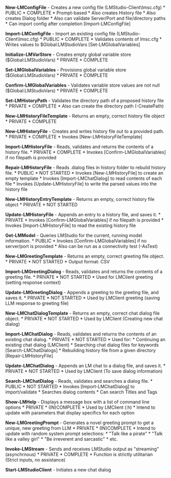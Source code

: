 **New-LMConfigFile** - Creates a new config file (LMStudio-Client\lmsc.cfg)
    * PUBLIC
    * COMPLETE
    * Prompt-based
    * Also creates History file
    * Also creates Dialog folder
    * Also can validate Server/Port and file/directory paths
    * Can import config after completion [Import-LMConfigFile]

**Import-LMConfigFile** - Import an existing config file (LMStudio-Client\lmsc.cfg)
    * PUBLIC
    * COMPLETE
    * Validates contents of lmsc.cfg
    * Writes values to $Global:LMStudioVars [Set-LMGlobalVariables]

**Initialize-LMVarStore** - Creates empty global variable store ($Global:LMStudioVars)
    * PRIVATE
    * COMPLETE

**Set-LMGlobalVariables** - Provisions global variable store ($Global:LMStudioVars)
    * PRIVATE
    * COMPLETE

**Confirm-LMGlobalVariables** - Validates variable store values are not null ($Global:LMStudioVars)
    * PRIVATE
    * COMPLETE

**Set-LMHistoryPath** - Validates the directory path of a proposed history file
    * PRIVATE
    * COMPLETE
    * Also can create the directory path (-CreatePath)

**New-LMHistoryFileTemplate** - Returns an empty, correct history file object
    * PRIVATE
    * COMPLETE

**New-LMHistoryFile** - Creates and writes history file out to a provided path.
    * PRIVATE
    * COMPLETE
    * Invokes [New-LMHistoryFileTemplate]

**Import-LMHistoryFile** - Reads, validates and returns the contents of a history file.
    * PRIVATE
    * COMPLETE
    * Invokes [Confirm-LMGlobalVariables] if no filepath is provided

**Repair-LMHistoryFile** - Reads .dialog files in history folder to rebuild history file.
    * PUBLIC
    * NOT STARTED
    * Invokes [New-LMHistoryFile] to create an empty template
    * Invokes [Import-LMChatDialog] to read contents of each file
    * Invokes [Update-LMHistoryFile] to write the parsed values into the history file

**New-LMHistoryEntryTemplate** - Returns an empty, correct history file object
    * PRIVATE
    * NOT STARTED

**Update-LMHistoryFile** - Appends an entry to a history file, and saves it.
    * PRIVATE
    * Invokes [Confirm-LMGlobalVariables] if no filepath is provided
    * Invokes [Import-LMHistoryFile] to read the existing history file
    
**Get-LMModel** - Queries LMStudio for the current, running model information.
    * PUBLIC
    * Invokes [Confirm-LMGlobalVariables] if no server/port is provided
    * Also can be run as a connectivity test (-AsTest)

**New-LMGreetingTemplate** - Returns an empty, correct greeting file object.
    * PRIVATE
    * NOT STARTED
    * Output format: CSV

**Import-LMGreetingDialog** - Reads, validates and returns the contents of a greeting file.
    * PRIVATE
    * NOT STARTED
    * Used for LMClient greeting (setting response context)

**Update-LMGreetingDialog** - Appends a greeting to the greeting file, and saves it.
    * PRIVATE
    * NOT STARTED
    * Used by LMClient greeting (saving LLM response to greeting file)

**New-LMChatDialogTemplate** - Returns an empty, correct chat dialog file object.
    * PRIVATE
    * NOT STARTED
    * Used by LMClient (Creating new chat dialog)

**Import-LMChatDialog** - Reads, validates and returns the contents of an existing chat dialog.
    * PRIVATE
    * NOT STARTED
    * Used for:
        * Continuing an existing chat dialog (LMClient)
        * Searching chat dialog files for keywords [Search-LMChatDialogs]
        * Rebuilding history file from a given directory [Repair-LMHistoryFile]

**Update-LMChatDialog** - Appends an LM chat to a dialog file, and saves it.
    * PRIVATE
    * NOT STARTED
    * Used by LMClient (To save dialog information)

**Search-LMChatDialog** - Reads, validates and searches a dialog file.
    * PUBLIC
    * NOT STARTED
    * Invokes [Import-LMChatDialog] to import/validate
    * Searches dialog contents
    * Can search Titles and Tags

**Show-LMHelp** - Displays a message box with a list of command line options
    * PRIVATE
    * (IN)COMPLETE
    * Used by LMClient (:h)
    * Intend to update with parameters that display specifics for each option

**New-LMGreetingPrompt** - Generates a novel greeting prompt to get a unique, new greeting from LLM
    * PRIVATE
    * (IN)COMPLETE
    * Intend to update with random system prompt selections:
        * "Talk like a pirate"
        * "Talk like a valley girl"
        * "Be irreverent and sarcastic"
        * etc.

**Invoke-LMStream** - Sends and receives LMStudio output as "streaming" (asynchrnous)
    * PRIVATE
    * COMPLETE
    * Function is strictly utilitarian (Strict inputs, no assistance)

**Start-LMStudioClient** - Initiates a new chat dialog